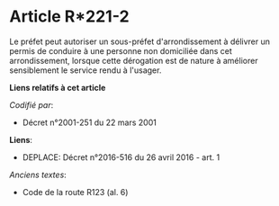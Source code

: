 # Article R*221-2

Le préfet peut autoriser un sous-préfet d'arrondissement à délivrer un permis de conduire à une personne non domiciliée dans
cet arrondissement, lorsque cette dérogation est de nature à améliorer sensiblement le service rendu à l'usager.

**Liens relatifs à cet article**

_Codifié par_:

  - Décret n°2001-251 du 22 mars 2001

**Liens**:

  - DEPLACE: Décret n°2016-516 du 26 avril 2016 - art. 1

_Anciens textes_:

  - Code de la route R123 (al. 6)
